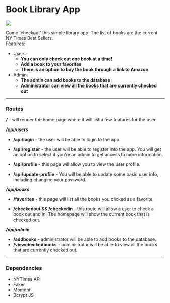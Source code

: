 # Book Library App
![](./public/images/books.gif)

Come 'checkout' this simple library app! The list of books are the current NY Times Best Sellers.  
Features:
* Users: 
  * **You can only check out one book at a time!**
  * **Add a book to your favorites**
  * **There is an option to buy the book through a link to Amazon**
* Admin:
  * **The admin can add books to the database**
  * **Administrator can view all the books that are currently checked out**

---
### Routes
***/*** - will render the home page where it will list a few features for the user.  

***/api/users***
* **/api/login** - the user will be able to login to the app. 

* **/api/register** -  the user will be able to register into the app. You will get an option to select if you're an admin to get access to more information.

* **/api/profile** -  this page will allow you to view the user profile.

* **/api/update-profile** -  You will be able to update some basic user info, including changing your password.  
  
***/api/books***
* **/favorites** -  this page will list all the books you clicked as a favorite.

* **/checkedout && /checkedin** -  this route will allow a user to check a book out and in. The homepage will show the current book that is checked out.

***/api/admin***
* **/addbooks** - administrator will be able to add books to the database.
* **/viewcheckedbooks** - administrator will be able to view all the books that are currently checked out.

---
### Dependencies
* NYTimes API  
* Faker  
* Moment  
* Bcrypt JS  